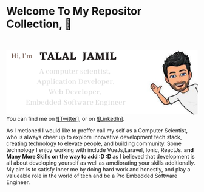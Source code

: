 # Welcome To My Repositor Collection, 👋<br><br>
![Talal Jamil](https://raw.githubusercontent.com/TalalRana/TalalRana/main/1.png)
<br>
You can find me on [![Twitter]][1], or on [![LinkedIn]][2].

[1]: https://twitter.com/TalalJamilCh
[2]: https://www.linkedin.com/in/devtalal/

As I metioned I would like to preffer call my self as a Computer Scientist,
who is always cheer up to explore innovative development tech stack, creating technology to elevate people, and building community.
Some technology I enjoy working with include VueJs,Laravel, Ionic, ReactJs. <strong> and Many More Skills on the way to add :D :D </strong>
as I believed that development is all about developing yourself as well as ameliorating your skills additionally.
My aim is to satisfy inner me by doing hard work and honestly, and play a valueable role in the world of tech
and be a Pro Embedded Software Engineer.
